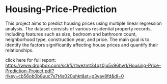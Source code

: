 # Housing-Price-Prediction

This project aims to predict housing prices using multiple linear regression analysis. The dataset consists of various residential property records, including features such as size, bedroom and bathroom count, neighborhood type, construction year, and price. The main goal is to identify the factors significantly affecting house prices and quantify their relationships. 

click here for full report: https://www.dropbox.com/scl/fi/rtwezmt34qz0ju5v96hw1/Housing-Price-Prediction-Project.pdf?rlkey=cb56ob0b8uuc7s7t4s020uhkt&st=p3yav8fd&dl=0
